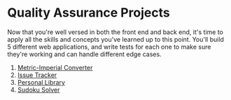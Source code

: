 # Quality Assurance Projects

Now that you're well versed in both the front end and back end, it's time to apply all the skills and concepts you've learned up to this point. You'll build 5 different web applications, and write tests for each one to make sure they're working and can handle different edge cases.

1. [Metric-Imperial Converter](https://github.com/HOuadhour/Metric-Imperial-Converter)
2. [Issue Tracker](https://github.com/HOuadhour/Issue-Tracker)
3. [Personal Library](https://github.com/HOuadhour/Personal-Library)
4. [Sudoku Solver](https://github.com/HOuadhour/Sudoku-Solver)
